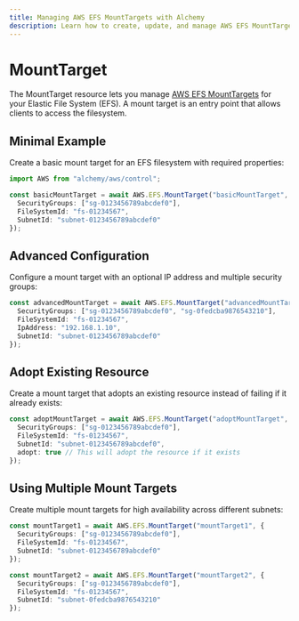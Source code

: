 ```yaml
---
title: Managing AWS EFS MountTargets with Alchemy
description: Learn how to create, update, and manage AWS EFS MountTargets using Alchemy Cloud Control.
---
```


# MountTarget

The MountTarget resource lets you manage [AWS EFS MountTargets](https://docs.aws.amazon.com/efs/latest/userguide/) for your Elastic File System (EFS). A mount target is an entry point that allows clients to access the filesystem.

## Minimal Example

Create a basic mount target for an EFS filesystem with required properties:

```ts
import AWS from "alchemy/aws/control";

const basicMountTarget = await AWS.EFS.MountTarget("basicMountTarget", {
  SecurityGroups: ["sg-0123456789abcdef0"],
  FileSystemId: "fs-01234567",
  SubnetId: "subnet-0123456789abcdef0"
});
```

## Advanced Configuration

Configure a mount target with an optional IP address and multiple security groups:

```ts
const advancedMountTarget = await AWS.EFS.MountTarget("advancedMountTarget", {
  SecurityGroups: ["sg-0123456789abcdef0", "sg-0fedcba9876543210"],
  FileSystemId: "fs-01234567",
  IpAddress: "192.168.1.10",
  SubnetId: "subnet-0123456789abcdef0"
});
```

## Adopt Existing Resource

Create a mount target that adopts an existing resource instead of failing if it already exists:

```ts
const adoptMountTarget = await AWS.EFS.MountTarget("adoptMountTarget", {
  SecurityGroups: ["sg-0123456789abcdef0"],
  FileSystemId: "fs-01234567",
  SubnetId: "subnet-0123456789abcdef0",
  adopt: true // This will adopt the resource if it exists
});
```

## Using Multiple Mount Targets

Create multiple mount targets for high availability across different subnets:

```ts
const mountTarget1 = await AWS.EFS.MountTarget("mountTarget1", {
  SecurityGroups: ["sg-0123456789abcdef0"],
  FileSystemId: "fs-01234567",
  SubnetId: "subnet-0123456789abcdef0"
});

const mountTarget2 = await AWS.EFS.MountTarget("mountTarget2", {
  SecurityGroups: ["sg-0123456789abcdef0"],
  FileSystemId: "fs-01234567",
  SubnetId: "subnet-0fedcba9876543210"
});
```